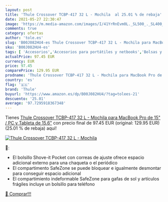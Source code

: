 ```yaml
---
layout: post
title: 'Thule Crossover TCBP-417 32 L - Mochila  al 25.01 % de rebaja'
date: 2021-05-27 22:30:47
image: 'https://m.media-amazon.com/images/I/41YrRnEvm0L._SL500_._SL400_.jpg'
comments: true
category: ofertas
author: 'tole.es'
slug: 'B00J082HU4-es Thule Crossover TCBP-417 32 L - Mochila para MacBook Pro...'
sku: 'B00J082HU4-es'
tags: [ 'Accesorios','Accesorios para portátiles y netbooks','Bolsas y fundas para portátiles y netbooks','Informática','Mochilas para portátiles y netbooks','mochila','thule', ]
actualPrice: 97.45 EUR
currency: EUR
price: 97.45
comparePrice: 129.95 EUR
prodname: 'Thule Crossover TCBP-417 32 L - Mochila para MacBook Pro de 15" / PC y Tableta de 15.6"'
country: 'es'
flag: '🇪🇸'
brand: 'Thule'
buyurl: 'https://www.amazon.es/dp/B00J082HU4/?tag=tolees-21'
descuento: '25.01'
average: '97.7295918367348'
---
```


Tienes [Thule Crossover TCBP-417 32 L - Mochila para MacBook Pro de 15" / PC y Tableta de 15.6"](https://www.amazon.es/dp/B00J082HU4/?tag=tolees-21) con precio final de  97.45 EUR (original: 129.95 EUR) (25.01 %  de rebaja) aqui!

[![Thule Crossover TCBP-417 32 L - Mochila ](https://m.media-amazon.com/images/I/41YrRnEvm0L._SL500_._SL400_.jpg)](https://www.amazon.es/dp/B00J082HU4/?tag=tolees-21)

🔎:

- El bolsillo Shove-it Pocket con correas de ajuste ofrece espacio adicional externo para una chaqueta o el periódico
- El compartimento SafeZone se puede bloquear e igualmente desmontar para conseguir espacio adicional
- El compartimiento indeformable SafeZone para gafas de sol y artículos frágiles incluye un bolsillo para teléfono

[🛒 Comprar!!!](https://www.amazon.es/dp/B00J082HU4/?tag=tolees-21)
